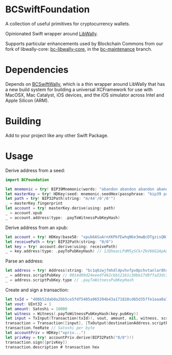 # BCSwiftFoundation

A collection of useful primitives for cryptocurrency wallets.

Opinionated Swift wrapper around [LibWally](https://github.com/ElementsProject/libwally-core).

Supports particular enhancements used by Blockchain Commons from our fork of libwally-core: [bc-libwally-core](https://github.com/blockchaincommons/bc-libwally-core), in the [bc-maintenance](https://github.com/BlockchainCommons/bc-libwally-core/tree/bc-maintenance) branch.

# Dependencies

Depends on [BCSwiftWally](https://github.com/BlockchainCommons/BCSwiftWally), which is a thin wrapper around LibWally that has a new build system for building a universal XCFramework for use with MacOSX, Mac Catalyst, iOS devices, and the iOS simulator across Intel and Apple Silicon (ARM).

# Building

Add to your project like any other Swift Package.

# Usage

Derive address from a seed:

```swift
import BCFoundation

let mnemonic = try! BIP39Mnemonic(words: "abandon abandon abandon abandon abandon abandon abandon abandon abandon abandon abandon about")
let masterKey = try! HDKey(seed: mnemonic.seedHex(passphrase: "bip39 passphrase"))
let path = try! BIP32Path(string: "m/44'/0'/0'")
_ = masterKey.fingerprint
let account = try! masterKey.derive(using: path)
_ = account.xpub
_ = account.address(type: .payToWitnessPubKeyHash)
```

Derive address from an xpub:

```swift
let account = try! HDKey(base58: "xpub6ASuArnXKPbfEwhqN6e3mwBcDTgzisQN1wXN9BJcM47sSikHjJf3UFHKkNAWbWMiGj7Wf5uMash7SyYq527Hqck2AxYysAA7xmALppuCkwQ")
let receivePath = try! BIP32Path(string: "0/0")
let key = try! account.derive(using: receivePath)
_ = key.address(type: .payToPubKeyHash) // 1JQheacLPdM5ySCkrZkV66G2ApAXe1mqLj
```

Parse an address:

```swift
let address = try! Address(string: "bc1q6zwjfmhdl4pvhvfpv8pchvtanlar8hrhqdyv0t")
_ = address.scriptPubKey // 0014d09d24eeedfd42cbb12161c38bb17d9ffa33dc77
_ = address.scriptPubKey.type // .payToWitnessPubKeyHash
```

Create and sign a transaction:

```swift
let txId = "400b52dab0a2bb5ce5fdf5405a965394b43a171828cd65d35ffe1eaa0a79a5c4"
let vout: UInt32 = 1
let amount: Satoshi = 10000
let witness = Witness(.payToWitnessPubKeyHash(key.pubKey))
let input = TxInput(Transaction(txId)!, vout, amount, nil, witness, scriptPubKey)!
transaction = Transaction([input], [TxOutput(destinationAddress.scriptPubKey, amount - 110)])
transaction.feeRate // Satoshi per byte
let accountPriv = HDKey("xpriv...")
let privKey = try! accountPriv.derive(BIP32Path("0/0")!)
transaction.sign([privKey])
transaction.description # transaction hex
```

